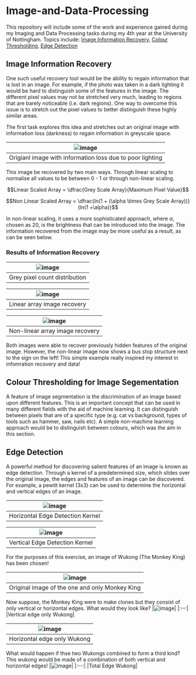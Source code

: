 # Image-and-Data-Processing
This repository will include some of the work and experience gained during my Imaging and Data Processing tasks during my 4th year at the University of Nottingham. 
Topics include: [Image Information Recovery](#Image-Information-Recovery), [Colour Thresholding](#Colour-Thresholding-for-Image-Segementation ), [Edge Detection](#Edge-Detection) 

## Image Information Recovery
One such useful recovery tool would be the ability to regain information that is lost in an image. For example, if the photo was taken in a dark lighting it would be hard to distinguish some of the features in the image. 
The different pixel values may not be stretched very much, leading to regions that are barely noticeable (i.e. dark regions). One way to overcome this issue is to stretch out the pixel values to better distinguish these highly similar areas. 

The first task explores this idea and stretches out an original image with information loss (darkness) to regain information in greyscale space. 

|![image](https://github.com/user-attachments/assets/ab5106c7-b750-488b-a3a5-f490538ec539)|
|:--:|
|Origianl image with information loss due to poor lighting|


This image be recovered by two main ways. Through linear scaling to normalise all values to be between 0 - 1 or through non-linear scaling. 

$$Linear Scaled Array = \dfrac{Grey Scale Array}{Maximum Pixel Value}$$

$$Non Linear Scaled Array = \dfrac{ln(1 + (\alpha \times Grey Scale Array))}{ln(1 +\alpha)}$$

In non-linear scaling, it uses a more sophisticated approach, where $\alpha$, chosen as 20, is the brightness that can be introduced into the image. The information recovered from the image may be more useful as a result, as can be seen below. 

### Results of Information Recovery
|![image](https://github.com/user-attachments/assets/8a21a57d-bdf4-4f77-a7cb-14129c203c20)|
|:--:|
|Grey pixel count distribution|

|![image](https://github.com/user-attachments/assets/fce97547-ff12-4fc5-a2e5-4e3a3cfbbcd9)|
|:--:|
|Linear array image recovery|

|![image](https://github.com/user-attachments/assets/024fd36d-ce0c-4f6a-a1e0-53a3cb5b4023)|
|:--:|
|Non-linear array image recovery|

Both images were able to recover previously hidden features of the original image. However, the non-linear image now shows a bus stop structure next to the sign  on the left! 
This simple example really inspired my interest in infomration recovery and data!

## Colour Thresholding for Image Segementation 
A feature of image segmentation is the discrimination of an image based upon different features. This is an important concept that can be used in many different fields with the aid of machine learning. It can distinguish between pixels that are of a specific type (e.g. cat vs background, types of tools such as hammer, saw, nails etc). A simple non-machine learning approach would be to distinguish between colours, which was the aim in this section. 


## Edge Detection
A powerful method for discovering salient features of an image is known as edge detection. Through a kernel of a predetermined size, which slides over the original image, the edges and features of an image can be discovered. For example, a pewitt kernel (3x3) can be used to determine the horizontal and vertical edges of an image. 

|![image](https://github.com/user-attachments/assets/05d310cc-1fa4-424a-82b2-c4a375961fb5)|
|:--:|
|Horizontal Edge Detection Kernel|

|![image](https://github.com/user-attachments/assets/0be450cf-7cf9-4386-8cd3-327b859e9595)|
|:--:|
|Vertical Edge Detection Kernel|

For the purposes of this exercise, an image of Wukong (The Monkey King) has been chosen! 

|![image](https://github.com/user-attachments/assets/58a9a79b-d38c-465f-821d-023ffed2805e)|
|:--:|
|Original image of the one and only Monkey King|

Now suppose, the Monkey King were to make clones but they consist of only vertical or horizontal edges. What would they look like? 
|![image](https://github.com/user-attachments/assets/2ce583d0-7366-4082-9fff-f1d39f2e6329)|
|:--:|
|Vertical edge only Wukong|

|![image](https://github.com/user-attachments/assets/d2dc9a16-7ed0-45a8-bcd8-72584c303167)|
|:--:|
|Horizontal edge only Wukong|

What would happen if thse two Wukongs combined to form a third kind? This wukong would be made of a combination of both vertical and horizontal edges!
|![image](https://github.com/user-attachments/assets/d955e2be-88ae-48fd-8165-de34455c3b39)|
|:--:|
|Total Edge Wukong|

